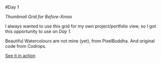 #Day 1

*Thumbnail Grid for Before-Xmas*

I always wanted to use this grid for my own project/portfolio view, so I got this opportunity to use on *Day 1*.

Beautiful Watercolours are not mine (yet), from PixelBuddha. And original code from Codrops.

[See it in action](http://monicams.github.io/before-xmas/day1/)
